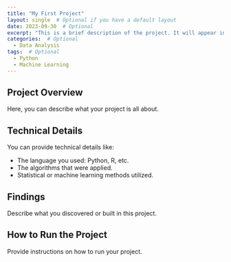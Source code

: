 ```yaml
---
title: "My First Project"
layout: single  # Optional if you have a default layout
date: 2023-09-30  # Optional
excerpt: "This is a brief description of the project. It will appear in listings and meta descriptions."  # Optional
categories:  # Optional
  - Data Analysis
tags:  # Optional
  - Python
  - Machine Learning
---
```


## Project Overview

Here, you can describe what your project is all about. 

## Technical Details

You can provide technical details like:

- The language you used: Python, R, etc.
- The algorithms that were applied.
- Statistical or machine learning methods utilized.

## Findings

Describe what you discovered or built in this project.

## How to Run the Project

Provide instructions on how to run your project.



